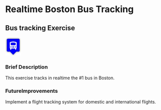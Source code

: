# Realtime Boston Bus Tracking
## Bus tracking Exercise 
<img src= "./images/blue.png" width='50'/>   

### Brief Description   
This exercise tracks in realtime the #1 bus in Boston.    

### FutureImprovements
Implement a flight tracking system for domestic and international flights.
